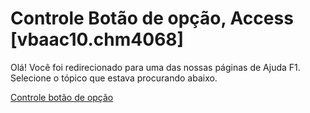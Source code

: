 
# Controle Botão de opção, Access [vbaac10.chm4068]

Olá! Você foi redirecionado para uma das nossas páginas de Ajuda F1. Selecione o tópico que estava procurando abaixo.

[Controle botão de opção](http://msdn.microsoft.com/library/b57e3a3f-450c-65a0-c076-96d9e047c22d%28Office.15%29.aspx)
